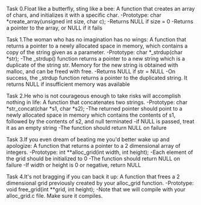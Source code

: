 Task 0.Float like a butterfly, sting like a bee:
A function that creates an array of chars, and initializes it with a specific char.
-Prototype: char *create_array(unsigned int size, char c);
-Returns NULL if size = 0
-Returns a pointer to the array, or NULL if it fails

Task 1.The woman who has no imagination has no wings:
A function that returns a pointer to a newly allocated space in memory, which contains a copy of the string given as a parameter.
-Prototype: char *_strdup(char *str);
-The _strdup() function returns a pointer to a new string which is a duplicate of the string str. Memory for the new string is obtained with malloc, and can be freed with free.
-Returns NULL if str = NULL
-On success, the _strdup function returns a pointer to the duplicated string. It returns NULL if insufficient memory was available

Task 2.He who is not courageous enough to take risks will accomplish nothing in life:
A function that concatenates two strings.
-Prototype: char *str_concat(char *s1, char *s2);
-The returned pointer should point to a newly allocated space in memory which contains the contents of s1, followed by the contents of s2, and null terminated
-if NULL is passed, treat it as an empty string
-The function should return NULL on failure

Task 3.If you even dream of beating me you'd better wake up and apologize:
A function that returns a pointer to a 2 dimensional array of integers.
-Prototype: int **alloc_grid(int width, int height);
-Each element of the grid should be initialized to 0
-The function should return NULL on failure
-If width or height is 0 or negative, return NULL

Task 4.It's not bragging if you can back it up:
A function that frees a 2 dimensional grid previously created by your alloc_grid function.
-Prototype: void free_grid(int **grid, int height);
-Note that we will compile with your alloc_grid.c file. Make sure it compiles.


